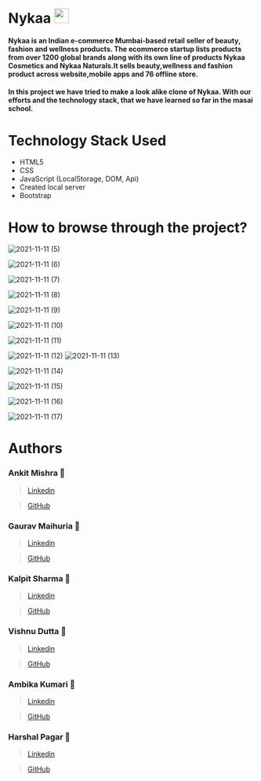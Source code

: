 # Nykaa <img src="https://berinacosmetics.com/wp-content/uploads/2018/07/Nykaa.png"  height="30px">
#### Nykaa is an Indian e-commerce Mumbai-based retail seller of beauty, fashion and wellness products. The ecommerce startup lists products from over 1200 global brands along with its own line of products Nykaa Cosmetics and Nykaa Naturals.It sells beauty,wellness and fashion product across website,mobile apps and 76 offline store.

#### In this project we have tried to make a look alike clone of Nykaa. With our efforts and the technology stack, that we have learned so far in the masai school.


# Technology Stack Used 
* HTML5
* CSS
* JavaScript (LocalStorage, DOM, Api)
* Created local server
* Bootstrap


# How to browse through the project? 

![2021-11-11 (5)](https://user-images.githubusercontent.com/61643245/141402906-6625fe8f-3a08-42f8-b4ae-f1f804467b70.png)

![2021-11-11 (6)](https://user-images.githubusercontent.com/61643245/141403001-db5c8238-ace4-47b0-8d7e-f31f2b21e8b2.png)

![2021-11-11 (7)](https://user-images.githubusercontent.com/61643245/141403058-83627569-30ef-4480-af9d-26487d23ac7f.png)

![2021-11-11 (8)](https://user-images.githubusercontent.com/61643245/141403131-9982b96e-6c5c-4cfb-a474-cd87d6d8edfb.png)


![2021-11-11 (9)](https://user-images.githubusercontent.com/61643245/141403189-56237165-e061-4056-ad8b-864e7d51b88c.png)


![2021-11-11 (10)](https://user-images.githubusercontent.com/61643245/141403271-c462a54d-08a0-405f-9a44-dc6c9387567e.png)


![2021-11-11 (11)](https://user-images.githubusercontent.com/61643245/141403334-3d6bfc05-544b-459e-a741-0f531e879119.png)


![2021-11-11 (12)](https://user-images.githubusercontent.com/61643245/141403410-8027d7f8-c303-45af-8b90-92a27e4c8699.png)
![2021-11-11 (13)](https://user-images.githubusercontent.com/61643245/141403493-20c770e3-7b87-4db9-8dff-a2f11ef5b0bc.png)

![2021-11-11 (14)](https://user-images.githubusercontent.com/61643245/141403569-e8999018-d30c-4a4a-a852-644d202c3cc7.png)


![2021-11-11 (15)](https://user-images.githubusercontent.com/61643245/141403655-9f963036-780b-4555-a061-7f735d170fcb.png)

![2021-11-11 (16)](https://user-images.githubusercontent.com/61643245/141403681-faa9e609-d358-41bb-b9f5-3122709598f8.png)

![2021-11-11 (17)](https://user-images.githubusercontent.com/61643245/141403683-4dceb766-9602-428e-a23e-2c5e67d94023.png)












# Authors

### Ankit Mishra :boy:
>  [Linkedin](https://www.linkedin.com/in/ankit-mishra-b96594195)

>  [GitHub](https://github.com/Ankit-Mishra07)

### Gaurav Maihuria :boy:
> [Linkedin](https://www.linkedin.com/in/gaurav-maihuria/)

> [GitHub](https://github.com/gaurav16-lang)

### Kalpit Sharma :boy:
> [Linkedin](http://www.linkedin.com/in/kalpit-sharma1998)

> [GitHub](https://github.com/Kalpit1998)

### Vishnu Dutta :boy:
> [Linkedin]()

> [GitHub]()

### Ambika Kumari :woman:
> [Linkedin]()

> [GitHub]()

### Harshal Pagar :boy:
> [Linkedin](http://www.linkedin.com/in/harshal-pagar-7324a4209)

> [GitHub](https://github.com/harshpagar)



